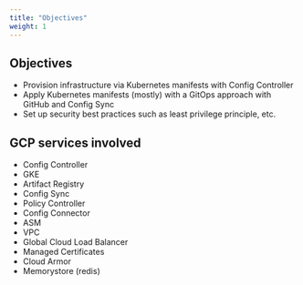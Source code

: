 ```yaml
---
title: "Objectives"
weight: 1
---
```

## Objectives

- Provision infrastructure via Kubernetes manifests with Config Controller
- Apply Kubernetes manifests (mostly) with a GitOps approach with GitHub and Config Sync
- Set up security best practices such as least privilege principle, etc.

## GCP services involved

- Config Controller
- GKE
- Artifact Registry
- Config Sync
- Policy Controller
- Config Connector
- ASM
- VPC
- Global Cloud Load Balancer
- Managed Certificates
- Cloud Armor
- Memorystore (redis)
